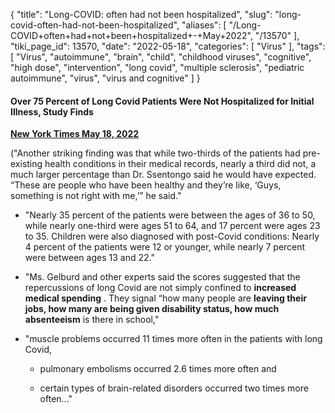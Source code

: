 {
    "title": "Long-COVID: often had  not been hospitalized",
    "slug": "long-covid-often-had-not-been-hospitalized",
    "aliases": [
        "/Long-COVID+often+had+not+been+hospitalized+-+May+2022",
        "/13570"
    ],
    "tiki_page_id": 13570,
    "date": "2022-05-18",
    "categories": [
        "Virus"
    ],
    "tags": [
        "Virus",
        "autoimmune",
        "brain",
        "child",
        "childhood viruses",
        "cognitive",
        "high dose",
        "intervention",
        "long covid",
        "multiple sclerosis",
        "pediatric autoimmune",
        "virus",
        "virus and cognitive"
    ]
}


#### Over 75 Percent of Long Covid Patients Were Not Hospitalized for Initial Illness, Study Finds

 **[New York Times May 18, 2022](https://www.nytimes.com/2022/05/18/health/long-covid-hospitalization.html)** 

("Another striking finding was that while two-thirds of the patients had pre-existing health conditions in their medical records, nearly a third did not, a much larger percentage than Dr. Ssentongo said he would have expected. “These are people who have been healthy and they’re like, ‘Guys, something is not right with me,’” he said."

* "Nearly 35 percent of the patients were between the ages of 36 to 50, while nearly one-third were ages 51 to 64, and 17 percent were ages 23 to 35. Children were also diagnosed with post-Covid conditions: Nearly 4 percent of the patients were 12 or younger, while nearly 7 percent were between ages 13 and 22."

* "Ms. Gelburd and other experts said the scores suggested that the repercussions of long Covid are not simply confined to  **increased medical spending** . They signal “how many people are  **leaving their jobs, how many are being given disability status, how much absenteeism**  is there in school,"

* "muscle problems occurred 11 times more often in the patients with long Covid, 

   * pulmonary embolisms occurred 2.6 times more often and

   * certain types of brain-related disorders occurred two times more often..."